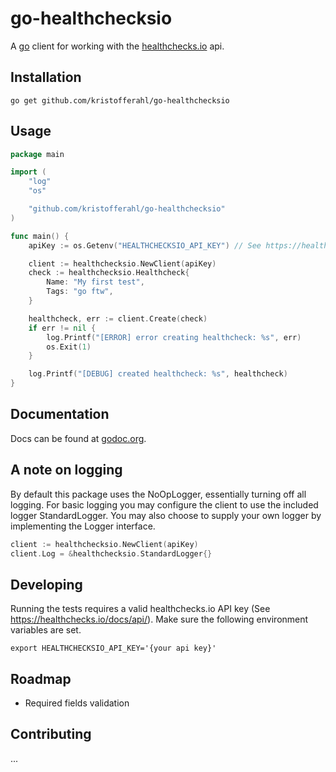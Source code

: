 # go-healthchecksio

A [go](https://golang.org) client for working with the [healthchecks.io](https://healthchecks.io) api.

## Installation

    go get github.com/kristofferahl/go-healthchecksio

## Usage

```go
package main

import (
	"log"
	"os"

	"github.com/kristofferahl/go-healthchecksio"
)

func main() {
	apiKey := os.Getenv("HEALTHCHECKSIO_API_KEY") // See https://healthchecks.io/docs/api/

	client := healthchecksio.NewClient(apiKey)
	check := healthchecksio.Healthcheck{
		Name: "My first test",
		Tags: "go ftw",
	}

	healthcheck, err := client.Create(check)
	if err != nil {
		log.Printf("[ERROR] error creating healthcheck: %s", err)
		os.Exit(1)
	}

	log.Printf("[DEBUG] created healthcheck: %s", healthcheck)
}
```

## Documentation

Docs can be found at [godoc.org](https://godoc.org/github.com/kristofferahl/go-healthchecksio).

## A note on logging

By default this package uses the NoOpLogger, essentially turning off all logging. For basic logging you may configure the client to use the included logger StandardLogger. You may also choose to supply your own logger by implementing the Logger interface.

```go
client := healthchecksio.NewClient(apiKey)
client.Log = &healthchecksio.StandardLogger{}
```


## Developing

Running the tests requires a valid healthchecks.io API key (See https://healthchecks.io/docs/api/). Make sure the following environment variables are set.

    export HEALTHCHECKSIO_API_KEY='{your api key}'

## Roadmap

- Required fields validation

## Contributing

...
